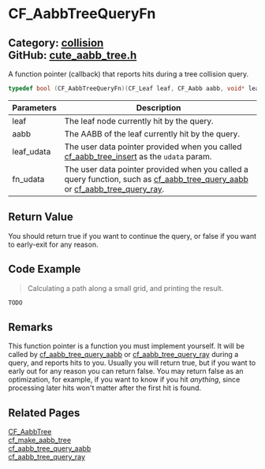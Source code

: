 [](../header.md ':include')

# CF_AabbTreeQueryFn

Category: [collision](https://github.com/RandyGaul/cute_framework/blob/master/docs/api_reference?id=collision)  
GitHub: [cute_aabb_tree.h](https://github.com/RandyGaul/cute_framework/blob/master/include/cute_aabb_tree.h)  
---

A function pointer (callback) that reports hits during a tree collision query.

```cpp
typedef bool (CF_AabbTreeQueryFn)(CF_Leaf leaf, CF_Aabb aabb, void* leaf_udata, void* fn_udata);
```

Parameters | Description
--- | ---
leaf | The leaf node currently hit by the query.
aabb | The AABB of the leaf currently hit by the query.
leaf_udata | The user data pointer provided when you called [cf_aabb_tree_insert](https://github.com/RandyGaul/cute_framework/blob/master/docs/collision/cf_aabb_tree_insert.md) as the `udata` param.
fn_udata | The user data pointer provided when you called a query function, such as [cf_aabb_tree_query_aabb](https://github.com/RandyGaul/cute_framework/blob/master/docs/collision/cf_aabb_tree_query_aabb.md) or [cf_aabb_tree_query_ray](https://github.com/RandyGaul/cute_framework/blob/master/docs/collision/cf_aabb_tree_query_ray.md).

## Return Value

You should return true if you want to continue the query, or false if you want to early-exit for any reason.

## Code Example

> Calculating a path along a small grid, and printing the result.

```cpp
TODO
```

## Remarks

This function pointer is a function you must implement yourself. It will be called by [cf_aabb_tree_query_aabb](https://github.com/RandyGaul/cute_framework/blob/master/docs/collision/cf_aabb_tree_query_aabb.md) or [cf_aabb_tree_query_ray](https://github.com/RandyGaul/cute_framework/blob/master/docs/collision/cf_aabb_tree_query_ray.md)
during a query, and reports hits to you. Usually you will return true, but if you want to early out for any reason you can return false. You may
return false as an optimization, for example, if you want to know if you hit _anything_, since processing later hits won't matter after the
  first hit is found.

## Related Pages

[CF_AabbTree](https://github.com/RandyGaul/cute_framework/blob/master/docs/collision/cf_aabbtree.md)  
[cf_make_aabb_tree](https://github.com/RandyGaul/cute_framework/blob/master/docs/collision/cf_make_aabb_tree.md)  
[cf_aabb_tree_query_aabb](https://github.com/RandyGaul/cute_framework/blob/master/docs/collision/cf_aabb_tree_query_aabb.md)  
[cf_aabb_tree_query_ray](https://github.com/RandyGaul/cute_framework/blob/master/docs/collision/cf_aabb_tree_query_ray.md)  
